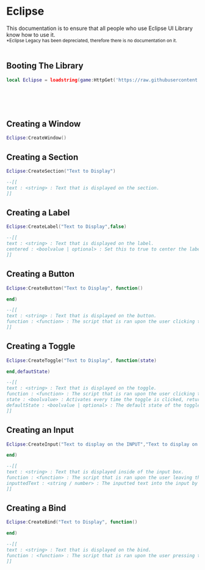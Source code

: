 # Eclipse
This documentation is to ensure that all people who use Eclipse UI Library know how to use it.
<br>
<sub>*Eclipse Legacy has been depreciated, therefore there is no documentation on it.</sub>
<br><br>
## Booting The Library
```lua
local Eclipse = loadstring(game:HttpGet('https://raw.githubusercontent.com/EclipseUtilities/Eclipse/main/UI%20Libraries/EclipseUILibrary.lua',true))()
```
<br><br><br>


## Creating a Window

```lua
Eclipse:CreateWindow()
```

## Creating a Section

```lua
Eclipse:CreateSection("Text to Display")

--[[
text : <string> : Text that is displayed on the section.
]]
```

## Creating a Label

```lua
Eclipse:CreateLabel("Text to Display",false)

--[[
text : <string> : Text that is displayed on the label.
centered : <boolvalue | optional> : Set this to true to center the label text, otherwise ignore this.
]]
```

## Creating a Button

```lua
Eclipse:CreateButton("Text to Display", function()

end)

--[[
text : <string> : Text that is displayed on the button.
function : <function> : The script that is ran upon the user clicking the button.
]]
```

## Creating a Toggle


```lua
Eclipse:CreateToggle("Text to Display", function(state)

end,defautState)

--[[
text : <string> : Text that is displayed on the toggle.
function : <function> : The script that is ran upon the user clicking the toggle.
state : <boolvalue> : Activates every time the toggle is clicked, returns whether the toggle is set to true or false.
defaultState : <boolvalue | optional> : The default state of the toggle (if true then put ,true - otherwise leave as false.
]]
```

## Creating an Input


```lua
Eclipse:CreateInput("Text to display on the INPUT","Text to display on the LEFT", function(inputtedText)

end)

--[[
text : <string> : Text that is displayed inside of the input box.
function : <function> : The script that is ran upon the user leaving the textbox.
inputtedText : <string / number> : The inputted text into the input by the user.
]]
```

## Creating a Bind


```lua
Eclipse:CreateBind("Text to Display", function()

end)

--[[
text : <string> : Text that is displayed on the bind.
function : <function> : The script that is ran upon the user pressing the bound key.
]]
```
